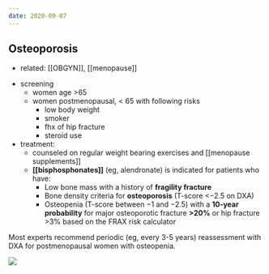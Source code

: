 ```yaml
---
date: 2020-09-07
---
```


## Osteoporosis

- related: [[OBGYN]], [[menopause]]

<!-- osteopenia vs osteoporosis, when to DXA, result, treatment when -->

- screening
	- women age >65
	- women postmenopausal, < 65 with following risks
		- low body weight
		- smoker
		- fhx of hip fracture
		- steroid use
- treatment:
	- counseled on regular weight bearing exercises and [[menopause supplements]]
	- **[[bisphosphonates]]** (eg, alendronate) is indicated for patients who have:
		- Low bone mass with a history of **fragility fracture**
		- Bone density criteria for **osteoporosis** (T-score <−2.5 on DXA)
		- Osteopenia (T-score between −1 and −2.5) with a **10-year probability** for major osteoporotic fracture **>20%** or hip fracture >3% based on the FRAX risk calculator

Most experts recommend periodic (eg, every 3-5 years)  reassessment with DXA for postmenopausal women with osteopenia.

![](https://photos.thisispiggy.com/file/wikiFiles/image-20200225201144239.png)
